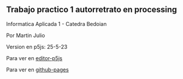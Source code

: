 ## Trabajo practico 1 autorretrato en processing

Informatica Aplicada 1 - Catedra Bedoian

Por Martin Julio

Version en p5js: 25-5-23

Para ver en <a href="https://editor.p5js.org/martin_julio/sketches/GRmxAs3hN" target="_blank" rel="noopener">editor-p5js</a>

Para ver en <a href="https://mj-una.github.io/ia1-tp1-autorretrato/" target="_blank" rel="noopener">github-pages</a>


